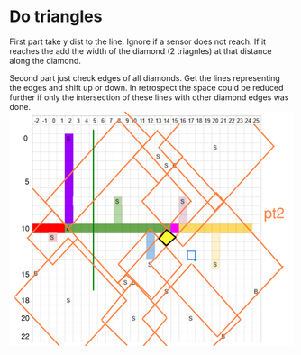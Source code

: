 # Do triangles
First part take y dist to the line. Ignore if a sensor does not reach. If it reaches the add the width of the diamond (2 triagnles) at that distance along the diamond.

Second part just check edges of all diamonds. Get the lines representing the edges and shift up or down. In retrospect the space could be reduced further if only the intersection of these lines with other diamond edges was done. 
![](Untitled.png)
